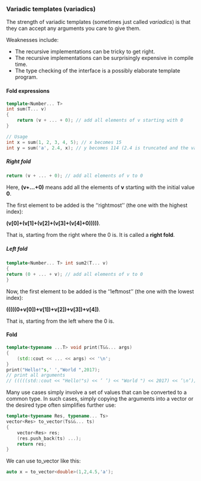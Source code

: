 ### Variadic templates (variadics)

The strength of variadic templates (sometimes just called *variadics*) is that they can accept any arguments you care to give them. 

Weaknesses include:
* The recursive implementations can be tricky to get right.
* The recursive implementations can be surprisingly expensive in compile time.
* The type checking of the interface is a possibly elaborate template program.

#### Fold expressions

```cpp
template<Number... T> 
int sum(T... v)
{
    return (v + ... + 0); // add all elements of v starting with 0 
}

// Usage
int x = sum(1, 2, 3, 4, 5); // x becomes 15
int y = sum('a', 2.4, x); // y becomes 114 (2.4 is truncated and the value of ’a’ is 97)
```

##### Right fold
```cpp
return (v + ... + 0); // add all elements of v to 0
```

Here, **(v+...+0)** means add all the elements of **v** starting with the initial value **0**.

The first element to be added is the ‘‘rightmost’’ (the one with the highest index): 

**(v[0]+(v[1]+(v[2]+(v[3]+(v[4]+0)))))**. 

That is, starting from the right where the 0 is. It is called a **right fold**. 

##### Left fold
```cpp
template<Number... T> int sum2(T... v)
{
return (0 + ... + v); // add all elements of v to 0 
}
```

Now, the first element to be added is the ‘‘leftmost’’ (the one with the lowest index): 

**(((((0+v[0])+v[1])+v[2])+v[3])+v[4])**. 

That is, starting from the left where the 0 is.

#### Fold

```cpp
template<typename ...T> void print(T&&... args)
{
    (std::cout << ... << args) << '\n';
}
print("Hello!"s,' ',"World ",2017);
// print all arguments
// (((((std::cout << "Hello!"s) << ’ ’) << "World ") << 2017) << ’\n’);
```

Many use cases simply involve a set of values that can be converted to a common type. 
In such cases, simply copying the arguments into a vector or the desired type often simplifies further use:
```cpp
template<typename Res, typename... Ts> 
vector<Res> to_vector(Ts&&... ts)
{
    vector<Res> res; 
    (res.push_back(ts) ...); 
    return res;
}
```
We can use to_vector like this:
```cpp
auto x = to_vector<double>(1,2,4.5,'a');
```
